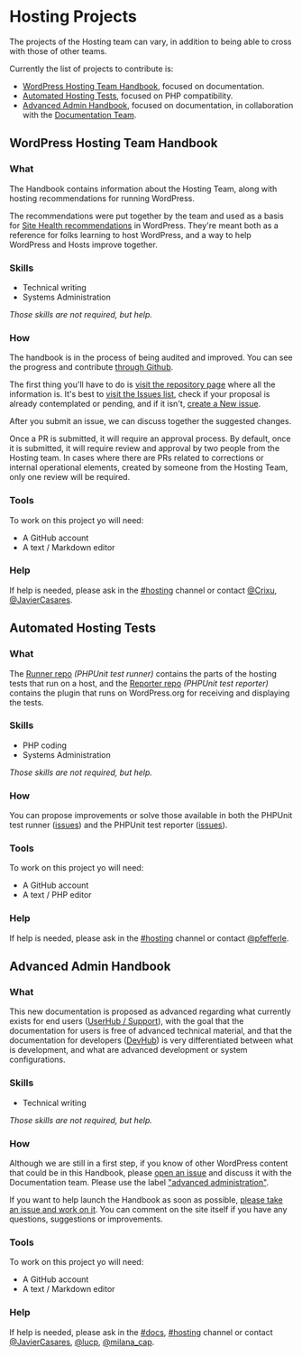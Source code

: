 # Hosting Projects

The projects of the Hosting team can vary, in addition to being able to cross with those of other teams.

Currently the list of projects to contribute is:

- [WordPress Hosting Team Handbook](https://make.wordpress.org/hosting/handbook/), focused on documentation.
- [Automated Hosting Tests](https://make.wordpress.org/hosting/test-results/), focused on PHP compatibility.
- [Advanced Admin Handbook](https://developer.wordpress.org/advanced-administration/), focused on documentation, in collaboration with the [Documentation Team](https://make.wordpress.org/docs/).

## WordPress Hosting Team Handbook

### What

The Handbook contains information about the Hosting Team, along with hosting recommendations for running WordPress.

The recommendations were put together by the team and used as a basis for [Site Health recommendations](https://make.wordpress.org/support/handbook/appendix/troubleshooting-using-the-health-check/) in WordPress. They're meant both as a reference for folks learning to host WordPress, and a way to help WordPress and Hosts improve together.

### Skills

- Technical writing
- Systems Administration

_Those skills are not required, but help._

### How

The handbook is in the process of being audited and improved. You can see the progress and contribute [through Github](https://github.com/WordPress/hosting-handbook).

The first thing you'll have to do is [visit the repository page](https://github.com/WordPress/hosting-handbook) where all the information is. It's best to [visit the Issues list](https://github.com/WordPress/hosting-handbook/issues), check if your proposal is already contemplated or pending, and if it isn't, [create a New issue](https://github.com/WordPress/hosting-handbook/issues/new).

After you submit an issue, we can discuss together the suggested changes.

Once a PR is submitted, it will require an approval process. By default, once it is submitted, it will require review and approval by two people from the Hosting team. In cases where there are PRs related to corrections or internal operational elements, created by someone from the Hosting Team, only one review will be required.

### Tools

To work on this project yo will need:

- A GitHub account
- A text / Markdown editor

### Help

If help is needed, please ask in the [#hosting](https://wordpress.slack.com/archives/hosting) channel or contact [@Crixu](https://profiles.wordpress.org/crixu/), [@JavierCasares](https://profiles.wordpress.org/javiercasares/).

## Automated Hosting Tests

### What

The [Runner repo](https://github.com/WordPress/phpunit-test-runner) _(PHPUnit test runner)_ contains the parts of the hosting tests that run on a host, and the [Reporter repo](https://github.com/WordPress/phpunit-test-reporter) _(PHPUnit test reporter)_ contains the plugin that runs on WordPress.org for receiving and displaying the tests.

### Skills

- PHP coding
- Systems Administration

_Those skills are not required, but help._

### How

You can propose improvements or solve those available in both the PHPUnit test runner ([issues](https://github.com/WordPress/phpunit-test-runner/issues)) and the PHPUnit test reporter ([issues](https://github.com/WordPress/phpunit-test-reporter/issues)).

### Tools

To work on this project yo will need:

- A GitHub account
- A text / PHP editor

### Help

If help is needed, please ask in the [#hosting](https://wordpress.slack.com/archives/hosting) channel or contact [@pfefferle](https://profiles.wordpress.org/pfefferle/).

## Advanced Admin Handbook

### What

This new documentation is proposed as advanced regarding what currently exists for end users ([UserHub / Support](https://wordpress.org/support/)), with the goal that the documentation for users is free of advanced technical material, and that the documentation for developers ([DevHub](https://developer.wordpress.org/)) is very differentiated between what is development, and what are advanced development or system configurations.

### Skills

- Technical writing

_Those skills are not required, but help._

### How

Although we are still in a first step, if you know of other WordPress content that could be in this Handbook, please [open an issue](https://github.com/WordPress/Documentation-Issue-Tracker/issues) and discuss it with the Documentation team. Please use the label ["advanced administration"](https://github.com/WordPress/Documentation-Issue-Tracker/labels/advanced%20administration).

If you want to help launch the Handbook as soon as possible, [please take an issue and work on it](https://github.com/zzap/WordPress-Advanced-administration-handbook/issues). You can comment on the site itself if you have any questions, suggestions or improvements.

### Tools

To work on this project yo will need:

- A GitHub account
- A text / Markdown editor

### Help

If help is needed, please ask in the [#docs](https://wordpress.slack.com/archives/docs), [#hosting](https://wordpress.slack.com/archives/hosting) channel or contact [@JavierCasares](https://profiles.wordpress.org/javiercasares/), [@lucp](https://profiles.wordpress.org/lucp/), [@milana_cap](https://profiles.wordpress.org/milana_cap/).
